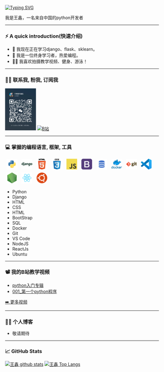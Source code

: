 [![Typing SVG](https://readme-typing-svg.herokuapp.com?font=Fira+Code&pause=1000&width=435&lines=Hi+there!+这里是王鑫的github+%F0%9F%91%8B%F0%9F%8F%BB)](https://git.io/typing-svg)

我是王鑫，一名来自中国的python开发者

---

### ⚡️ A quick introduction(快速介绍)

- 🌱 我现在正在学习django、flask、sklearn。
- 💼 我是一位终身学习者，热爱编程。
- 🤟🏻 我喜欢拍摄教学视频、健身、游泳！

---

### 🤝🏻 联系我, 粉我, 订阅我
<img src="img\微信名片.jpg" width="20%">
<a href="https://space.bilibili.com/16216540"><img src="img\B站.jpg" width="20%">B站</a>


---

### 💻 掌握的编程语言, 框架, 工具

<p float="left">
<img style="padding:5px;" align="center" alt="Python" width="35px" src="https://raw.githubusercontent.com/github/explore/80688e429a7d4ef2fca1e82350fe8e3517d3494d/topics/python/python.png">
<img style="padding:5px;" align="center" alt="Django" width="35px" src="https://raw.githubusercontent.com/github/explore/80688e429a7d4ef2fca1e82350fe8e3517d3494d/topics/django/django.png">
<img style="padding:5px;" align="center" alt="HTML" width="35px" src="https://raw.githubusercontent.com/github/explore/80688e429a7d4ef2fca1e82350fe8e3517d3494d/topics/html/html.png">
<img style="padding:5px;" align="center" alt="CSS" width="35px" src="https://raw.githubusercontent.com/github/explore/80688e429a7d4ef2fca1e82350fe8e3517d3494d/topics/css/css.png">
<img style="padding:5px;" align="center" alt="JavaScript" width="35px" src="https://raw.githubusercontent.com/github/explore/80688e429a7d4ef2fca1e82350fe8e3517d3494d/topics/javascript/javascript.png">
<img style="padding:5px;" align="center" alt="BootStrap" width="35px" src="https://raw.githubusercontent.com/github/explore/80688e429a7d4ef2fca1e82350fe8e3517d3494d/topics/bootstrap/bootstrap.png">
<img style="padding:5px;" align="center" alt="SQL" width="35px" src="https://raw.githubusercontent.com/github/explore/80688e429a7d4ef2fca1e82350fe8e3517d3494d/topics/sql/sql.png">
<img style="padding:5px;" align="center" alt="Docker" width="35px" src="https://raw.githubusercontent.com/github/explore/80688e429a7d4ef2fca1e82350fe8e3517d3494d/topics/docker/docker.png">
<img style="padding:5px;" align="center" alt="Git" width="35px" src="https://raw.githubusercontent.com/github/explore/80688e429a7d4ef2fca1e82350fe8e3517d3494d/topics/git/git.png">
<img style="padding:5px;" align="center" alt="VS Code" width="35px" src="https://raw.githubusercontent.com/github/explore/80688e429a7d4ef2fca1e82350fe8e3517d3494d/topics/visual-studio-code/visual-studio-code.png">
<img style="padding:5px;" align="center" alt="NodeJS" width="35px" src="https://raw.githubusercontent.com/github/explore/80688e429a7d4ef2fca1e82350fe8e3517d3494d/topics/nodejs/nodejs.png"/>
<img style="padding:5px;" align="center" alt="ReactJs" width="35px" src="https://raw.githubusercontent.com/github/explore/80688e429a7d4ef2fca1e82350fe8e3517d3494d/topics/react/react.png"/>
<img style="padding:5px;" align="center" alt="Ubuntu" width="35px" src="https://raw.githubusercontent.com/github/explore/80688e429a7d4ef2fca1e82350fe8e3517d3494d/topics/ubuntu/ubuntu.png">
</p>

- Python
- Django
- HTML
- CSS
- HTML
- BootStrap
- SQL
- Docker
- Git
- VS Code
- NodeJS
- ReactJs
- Ubuntu

---

### 📽 我的B站教学视频

<!-- YOUTUBE:START -->
- [python入门专辑](https://space.bilibili.com/16216540/channel/seriesdetail?sid=3000772)
- [001_第一个python程序](https://www.bilibili.com/video/BV1gT411C7Yz/?spm_id_from=333.999.0.0)
<!-- YOUTUBE:END -->

[➡️ 更多视频](https://space.bilibili.com/16216540)

---

### ✍🏻 个人博客

- 敬请期待

<!-- [![AB Satyaprakash Medium](https://github-readme-medium.vercel.app/?username=absatyaprakash&limit=3)](https://medium.com/@absatyaprakash) -->

<!-- [➡️ more blogs...](https://space.bilibili.com/16216540) -->

---

### 📈 GitHub Stats

[![王鑫 github stats](https://github-readme-stats.vercel.app/api?username=SHYXIN&count_private=true&show_icons=true)](https://github.com/anuraghazra/github-readme-stats)
[![王鑫 Top Langs](https://github-readme-stats.vercel.app/api/top-langs/?username=SHYXIN&layout=compact&langs_count=10)](https://github.com/anuraghazra/github-readme-stats)
